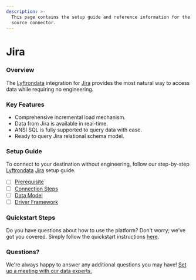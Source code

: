 ```yaml
---
description: >-
  This page contains the setup guide and reference information for the Jira
  source connector.
---
```


# Jira

### Overview

The [Lyftrondata](https://www.lyftrondata.com/) integration for [Jira](https://www.lyftrondata.com/integration/business-analytics/jira/) provides the most natural way to access data while requiring no engineering.

### Key Features

* Comprehensive incremental load mechanism.
* Data from Jira is available in real-time.
* ANSI SQL is fully supported to query data with ease.
* Ready to query Jira relational schema model.

### Setup Guide

To connect to your destination without engineering, follow our step-by-step [Lyftrondata](https://www.lyftrondata.com/) [Jira](https://www.lyftrondata.com/integration/business-analytics/jira/) setup guide.

* [ ] [Prerequisite](prerequisite.md)
* [ ] [Connection Steps](connection-steps.md)
* [ ] [Data Model](data-model/erd.md)
* [ ] [Driver Framework](driver-framework/)

### Quickstart Steps

Do you have questions about how to use the platform? Don't worry; we've got you covered. Simply follow the quickstart instructions [here](../../).

### Questions? <a href="#questions" id="questions"></a>

We're always happy to answer any additional questions you may have! [Set up a meeting with our data experts.](https://www.lyftrondata.com/book-a-meeting/)
